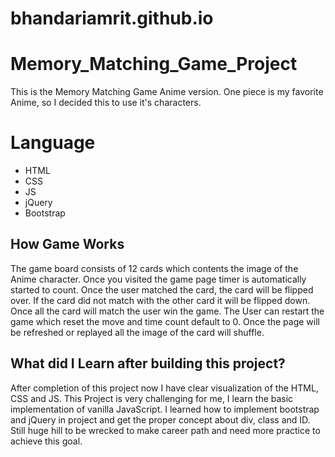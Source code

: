 # bhandariamrit.github.io
# Memory_Matching_Game_Project
This is the Memory Matching Game Anime version. One piece is my favorite Anime, so I decided this to use it's characters.

# Language
* HTML
* CSS
* JS
* jQuery
* Bootstrap

## How Game Works
The game board consists of 12 cards which contents the image of the Anime character. Once you visited the game page timer is automatically started to count. Once the user matched the card, the card will be flipped over. If the card did not match with the other card it will be flipped down. Once all the card will match the user win the game. The User can restart the game which reset the move and time count default to 0. Once the page will be refreshed or replayed all the image of the card will shuffle.



## What did I Learn after building this project?

After completion of this project now I have clear visualization of the HTML, CSS and JS. This Project is very challenging for me, I learn the basic implementation of vanilla JavaScript. I learned how to implement bootstrap and jQuery in project and get the proper concept about div, class and ID. Still huge hill to be wrecked to make career path and need more practice to achieve this goal.



